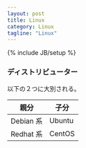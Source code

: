 ```yaml
---
layout: post
title: Linux
category: Linux
tagline: "Linux"
---
```

{% include JB/setup %}

### ディストリビューター
以下の２つに大別される。  

|親分|子分|
|----|---|
|Debian 系|Ubuntu|
|Redhat 系|CentOS|
